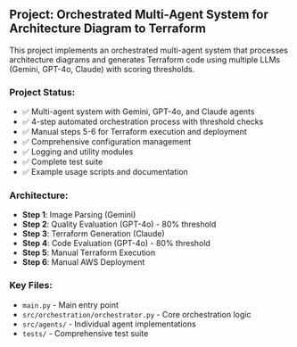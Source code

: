 <!-- Use this file to provide workspace-specific custom instructions to Copilot -->

## Project: Orchestrated Multi-Agent System for Architecture Diagram to Terraform

This project implements an orchestrated multi-agent system that processes architecture diagrams and generates Terraform code using multiple LLMs (Gemini, GPT-4o, Claude) with scoring thresholds.

### Project Status:
- ✅ Multi-agent system with Gemini, GPT-4o, and Claude agents
- ✅ 4-step automated orchestration process with threshold checks  
- ✅ Manual steps 5-6 for Terraform execution and deployment
- ✅ Comprehensive configuration management
- ✅ Logging and utility modules
- ✅ Complete test suite
- ✅ Example usage scripts and documentation

### Architecture:
- **Step 1**: Image Parsing (Gemini)
- **Step 2**: Quality Evaluation (GPT-4o) - 80% threshold
- **Step 3**: Terraform Generation (Claude) 
- **Step 4**: Code Evaluation (GPT-4o) - 80% threshold
- **Step 5**: Manual Terraform Execution
- **Step 6**: Manual AWS Deployment

### Key Files:
- `main.py` - Main entry point
- `src/orchestration/orchestrator.py` - Core orchestration logic
- `src/agents/` - Individual agent implementations
- `tests/` - Comprehensive test suite
